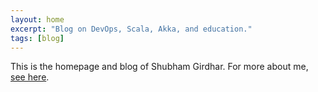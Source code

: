 ```yaml
---
layout: home
excerpt: "Blog on DevOps, Scala, Akka, and education."
tags: [blog]
---
```


This is the homepage and blog of Shubham Girdhar. For more about me, <a href="/about" style="text-decoration: underline">see here</a>.
